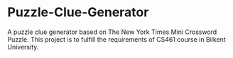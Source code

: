 # Puzzle-Clue-Generator
A puzzle clue generator based on The New York Times Mini Crossword Puzzle. This project is to fulfill the requirements of CS461 course in Bilkent University.
